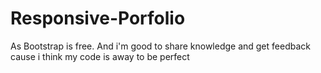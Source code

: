 Responsive-Porfolio
===================

As Bootstrap is free. And i'm good to share knowledge and get feedback cause i think my code is away to be perfect
